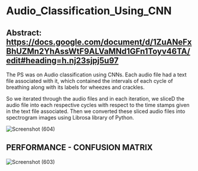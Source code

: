 # Audio_Classification_Using_CNN
## Abstract: https://docs.google.com/document/d/1ZuANeFxBhUZMn2YhAssWtF9ALVaMNd1GFn1Toyv46TA/edit#heading=h.nj23sjpj5u97
<p> The PS was on Audio classification using CNNs. Each audio file had a text file associated with it, which contained the intervals of each cycle of breathing along with its labels for wheezes and crackles.  </p>
<p> So we iterated through the audio files and in each iteration, we sliceD the audio file into each respective cycles with respect to the time stamps given in the text file associated. Then we converted these sliced audio files into spectrogram images using Librosa library of Python. 
</p>

![Screenshot (604)](https://github.com/mitanshu17/Audio_Classification_Using_CNN/assets/118126264/80bf5c50-1a0f-4ba9-bf5a-226a0ba80af9)

## PERFORMANCE - CONFUSION MATRIX

![Screenshot (603)](https://github.com/mitanshu17/Audio_Classification_Using_CNN/assets/118126264/ea490bff-4528-44cf-b26a-8cf9c5359e71)




